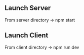 ## Launch Server
From server directory -> npm start

## Launch Client
From client directory -> npm run dev
